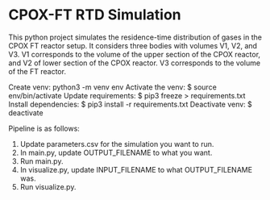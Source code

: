 # CPOX-FT RTD Simulation

This python project simulates the residence-time distribution of gases in the CPOX FT reactor setup.
It considers three bodies with volumes V1, V2, and V3.
V1 corresponds to the volume of the upper section of the CPOX reactor, and V2 of lower section of the CPOX reactor.
V3 corresponds to the volume of the FT reactor.

Create venv: python3 -m venv env
Activate the venv: $ source env/bin/activate
Update requirements: $ pip3 freeze > requirements.txt
Install dependencies: $ pip3 install -r requirements.txt
Deactivate venv: $ deactivate

Pipeline is as follows:

1. Update parameters.csv for the simulation you want to run.
2. In main.py, update OUTPUT_FILENAME to what you want.
3. Run main.py.
4. In visualize.py, update INPUT_FILENAME to what OUTPUT_FILENAME was.
5. Run visualize.py.
